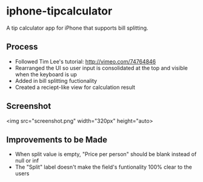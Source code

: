 iphone-tipcalculator
====================

A tip calculator app for iPhone that supports bill splitting.

## Process

* Followed Tim Lee's tutorial: http://vimeo.com/74764846
* Rearranged the UI so user input is consolidated at the top and visible when the keyboard is up
* Added in bill splitting fuctionality
* Created a reciept-like view for calculation result

## Screenshot

<img src="screenshot.png" width="320px" height="auto>

## Improvements to be Made

* When split value is empty, "Price per person" should be blank instead of null or inf
* The "Split" label doesn't make the field's funtionality 100% clear to the users

